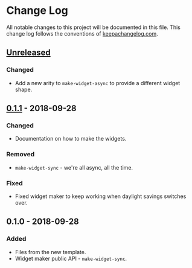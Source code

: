# Change Log
All notable changes to this project will be documented in this file. This change log follows the conventions of [keepachangelog.com](http://keepachangelog.com/).

## [Unreleased]
### Changed
- Add a new arity to `make-widget-async` to provide a different widget shape.

## [0.1.1] - 2018-09-28
### Changed
- Documentation on how to make the widgets.

### Removed
- `make-widget-sync` - we're all async, all the time.

### Fixed
- Fixed widget maker to keep working when daylight savings switches over.

## 0.1.0 - 2018-09-28
### Added
- Files from the new template.
- Widget maker public API - `make-widget-sync`.

[Unreleased]: https://github.com/your-name/netflix-conductor/compare/0.1.1...HEAD
[0.1.1]: https://github.com/your-name/netflix-conductor/compare/0.1.0...0.1.1
